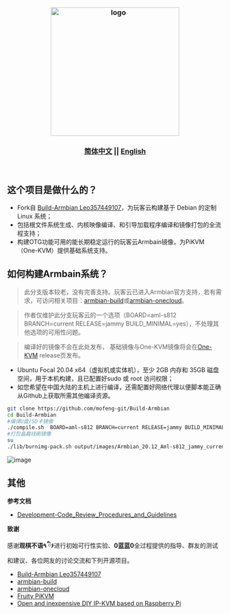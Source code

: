 <h3 align=center><img src="https://github.com/mofeng-git/Build-Armbian/assets/62919083/add9743a-0987-4e8a-b2cb-62121f236582" alt="logo" width="300"><br></h3>
<h3 align=center><a href="https://github.com/mofeng-git/Build-Armbian/blob/master/README.md">简体中文</a>  ||  <a href="https://github.com/mofeng-git/Build-Armbian/blob/master/README-English.md">English</a></h3>
<p align=right>&nbsp;</p>

## 这个项目是做什么的？

- Fork自 [Build-Armbian Leo357449107](https://github.com/Leo357449107/Build-Armbian/tree/20.11)，为玩客云构建基于 Debian 的定制 Linux 系统；
- 包括根文件系统生成、内核映像编译、和引导加载程序编译和镜像打包的全流程支持；
- 构建OTG功能可用的能长期稳定运行的玩客云Armbain镜像，为PiKVM（One-KVM）提供基础系统支持。


## 如何构建Armbain系统？
> 此分支版本较老，没有完善支持。玩客云已进入Armbian官方支持，若有需求，可访问相关项目：[armbian-build](https://github.com/armbian/build)或[armbian-onecloud](https://github.com/hzyitc/armbian-onecloud)。

> 作者仅维护此分支玩客云的一个选项（BOARD=aml-s812 BRANCH=current RELEASE=jammy BUILD_MINIMAL=yes），不处理其他选项的可用性问题。

>编译好的镜像不会在此处发布， 基础镜像与One-KVM镜像将会在[One-KVM](https://github.com/mofeng-git/One-KVM) release页发布。

- Ubuntu Focal 20.04 x64（虚拟机或实体机），至少 2GB 内存和 35GB 磁盘空间，用于本机构建，且已配置好sudo 或 root 访问权限；
- 如您希望在中国大陆的主机上进行编译，还需配置好网络代理以便脚本能正确从Github上获取所需其他编译资源。

```bash
git clone https://github.com/mofeng-git/Build-Armbian
cd Build-Armbian
#编译U盘/SD卡镜像
./compile.sh  BOARD=aml-s812 BRANCH=current RELEASE=jammy BUILD_MINIMAL=yes BUILD_DESKTOP=no KERNEL_ONLY=no KERNEL_CONFIGURE=no COMPRESS_OUTPUTIMAGE=sha,img EXTRAWIFI=yes
#打包晶晨线刷镜像
su
./lib/burnimg-pack.sh output/images/Armbian_20.12_Aml-s812_jammy_current_5.9.0-rc7_minimal.img
```

![image](https://github.com/mofeng-git/Build-Armbian/assets/62919083/38f8cfc8-418d-419d-9c7f-3d733f32927c)


## 其他
**参考文档**
- [Development-Code_Review_Procedures_and_Guidelines](https://docs.armbian.com/Development-Code_Review_Procedures_and_Guidelines/)

**致谢**

感谢**观棋不语٩ ི۶**进行初始可行性实验、**0蓝蓝0**全过程提供的指导、群友的测试和建议、各位网友的讨论交流和下列开源项目。
- [Build-Armbian Leo357449107](https://github.com/Leo357449107/Build-Armbian/tree/20.11)
- [armbian-build](https://github.com/armbian/build)
- [armbian-onecloud](https://github.com/hzyitc/armbian-onecloud)
- [Fruity PiKVM](https://github.com/jacobbar/fruity-pikvm)
- [Open and inexpensive DIY IP-KVM based on Raspberry Pi](https://github.com/pikvm/pikvm)
